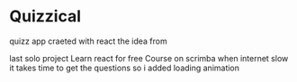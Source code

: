 # Quizzical

quizz app craeted with react the idea from 

last solo project Learn react for free Course on scrimba 
when internet slow it takes time to get the questions so i added loading animation  
